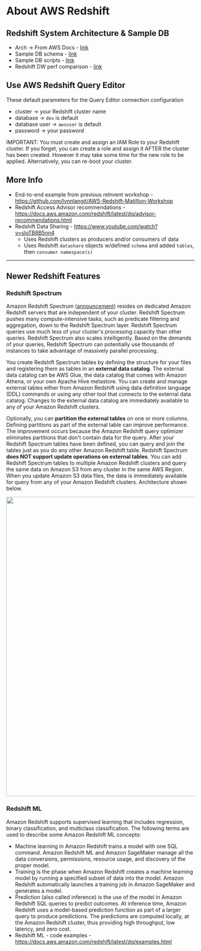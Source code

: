 # About AWS Redshift

## Redshift System Architecture & Sample DB

- Arch -> From AWS Docs - [link](https://docs.aws.amazon.com/redshift/latest/dg/c_high_level_system_architecture.html)
- Sample DB schema - [link](https://docs.aws.amazon.com/redshift/latest/dg/c_sampledb.html)
- Sample DB scripts - [link](https://docs.aws.amazon.com/redshift/latest/gsg/rs-gsg-create-sample-db.html)
- Redshift DW perf comparison - [link](https://aws.amazon.com/blogs/big-data/get-up-to-3x-better-price-performance-with-amazon-redshift-than-other-cloud-data-warehouses/)

## Use AWS Redshift Query Editor

These default parameters for the Query Editor connection configuration
- cluster -> your Redshift cluster name
- database -> `dev` is default  
- database user -> `awsuser` is default
- password -> your password

IMPORTANT: You must create and assign an IAM Role to your Redshift cluster.
If you forget, you can create a role and assign it AFTER the cluster has been created.
However it may take some time for the new role to be applied.  Alternatively, you can re-boot your cluster.

## More Info

- End-to-end example from previous reInvent workshop - https://github.com/lynnlangit/AWS-Redshift-Matillion-Workshop
- Redshift Access Advisor recommendations - https://docs.aws.amazon.com/redshift/latest/dg/advisor-recommendations.html
- Redshift Data Sharing - https://www.youtube.com/watch?v=sIoTB8B5nn4
    - Uses Redshift clusters as producers and/or consumers of data
    - Uses Redshift `datashare` objects w/defined `schema` and added `tables`, then `consumer namespace(s)`
    
---

## Newer Redshift  Features

### Redshift Spectrum

Amazon Redshift Spectrum ([announcement](https://aws.amazon.com/blogs/big-data/amazon-redshift-spectrum-extends-data-warehousing-out-to-exabytes-no-loading-required/)) resides on dedicated Amazon Redshift servers that are independent of your cluster. Redshift Spectrum pushes many compute-intensive tasks, such as predicate filtering and aggregation, down to the Redshift Spectrum layer. Redshift Spectrum queries use much less of your cluster's processing capacity than other queries. Redshift Spectrum also scales intelligently. Based on the demands of your queries, Redshift Spectrum can potentially use thousands of instances to take advantage of massively parallel processing.

You create Redshift Spectrum tables by defining the structure for your files and registering them as tables in an **external data catalog**. The external data catalog can be AWS Glue, the data catalog that comes with Amazon Athena, or your own Apache Hive metastore. You can create and manage external tables either from Amazon Redshift using data definition language (DDL) commands or using any other tool that connects to the external data catalog. Changes to the external data catalog are immediately available to any of your Amazon Redshift clusters.

Optionally, you can **partition the external tables** on one or more columns. Defining partitions as part of the external table can improve performance. The improvement occurs because the Amazon Redshift query optimizer eliminates partitions that don't contain data for the query.  After your Redshift Spectrum tables have been defined, you can query and join the tables just as you do any other Amazon Redshift table. Redshift Spectrum **does NOT support update operations on external tables**. You can add Redshift Spectrum tables to multiple Amazon Redshift clusters and query the same data on Amazon S3 from any cluster in the same AWS Region. When you update Amazon S3 data files, the data is immediately available for query from any of your Amazon Redshift clusters.  Architecture shown below.  

<img src="https://github.com/lynnlangit/Hello-AWS-Data-Services/blob/master/images/redshift-spectrum.png" width=800>

### Redshift ML

Amazon Redshift supports supervised learning that includes regression, binary classification, and multiclass classification. The following terms are used to describe some Amazon Redshift ML concepts:  

- Machine learning in Amazon Redshift trains a model with one SQL command. Amazon Redshift ML and Amazon SageMaker manage all the data conversions, permissions, resource usage, and discovery of the proper model.
- Training is the phase when Amazon Redshift creates a machine learning model by running a specified subset of data into the model. Amazon Redshift automatically launches a training job in Amazon SageMaker and generates a model.
- Prediction (also called inference) is the use of the model in Amazon Redshift SQL queries to predict outcomes. At inference time, Amazon Redshift uses a model-based prediction function as part of a larger query to produce predictions. The predictions are computed locally, at the Amazon Redshift cluster, thus providing high throughput, low latency, and zero cost.
- Redshift ML - code examples - https://docs.aws.amazon.com/redshift/latest/dg/examples.html
